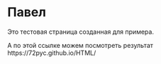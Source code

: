 # Павел <br>
<p>
  Это тестовая страница созданная для примера.
</p>
<p>
  А по этой ссылке можем посмотреть результат https://72pyc.github.io/HTML/
</p>
